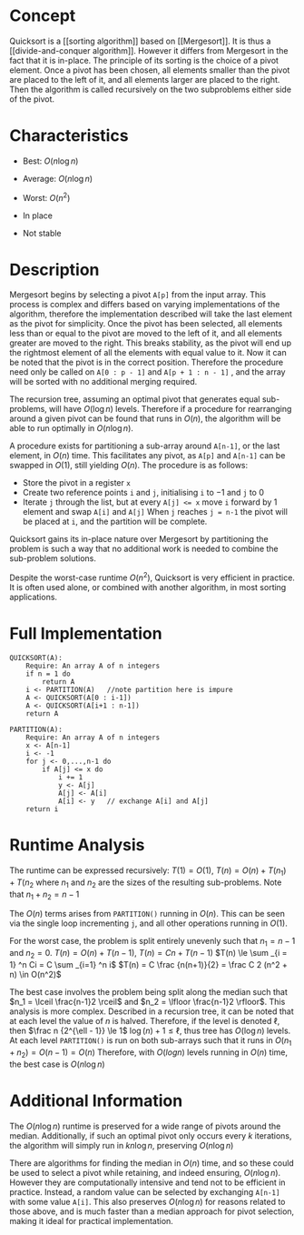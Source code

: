 # Concept
Quicksort is a [[sorting algorithm]] based on [[Mergesort]]. It is thus a [[divide-and-conquer algorithm]]. However it differs from Mergesort in the fact that it is in-place.
The principle of its sorting is the choice of a pivot element. Once a pivot has been chosen, all elements smaller than the pivot are placed to the left of it, and all elements larger are placed to the right. Then the algorithm is called recursively on the two subproblems either side of the pivot.

# Characteristics
- Best: $O(n \log n)$
- Average: $O(n \log n)$
- Worst: $O(n^2)$

- In place
- Not stable

# Description
Mergesort begins by selecting a pivot `A[p]` from the input array. This process is complex and differs based on varying implementations of the algorithm, therefore the implementation described will take the last element as the pivot for simplicity.
Once the pivot has been selected, all elements less than or equal to the pivot are moved to the left of it, and all elements greater are moved to the right. This breaks stability, as the pivot will end up the rightmost element of all the elements with equal value to it. 
Now it can be noted that the pivot is in the correct position. Therefore the procedure need only be called on `A[0 : p - 1]` and `A[p + 1 : n - 1]` , and the array will be sorted with no additional merging required. 

The recursion tree, assuming an optimal pivot that generates equal sub-problems, will have $O(\log n)$ levels. Therefore if a procedure for rearranging around a given pivot can be found that runs in $O(n)$, the algorithm will be able to run optimally in $O(n \log n)$.

A procedure exists for partitioning a sub-array around `A[n-1]`, or the last element, in $O(n)$ time. This facilitates any pivot, as `A[p]` and `A[n-1]` can be swapped in $O(1)$, still yielding $O(n)$.
The procedure is as follows:
- Store the pivot in a register `x`
- Create two reference points `i` and `j`, initialising `i` to $-1$ and `j` to $0$
- Iterate `j` through the list, but at every `A[j] <= x` move `i` forward by $1$ element and swap `A[i]` and `A[j]`
When `j` reaches `j = n-1` the pivot will be placed at `i`, and the partition will be complete. 


Quicksort gains its in-place nature over Mergesort by partitioning the problem is such a way that no additional work is needed to combine the sub-problem solutions.

Despite the worst-case runtime $O(n^2)$, Quicksort is very efficient in practice. It is often used alone, or combined with another algorithm, in most sorting applications.

# Full Implementation
``` Pseudocode
QUICKSORT(A):
	Require: An array A of n integers
	if n = 1 do
		return A
	i <- PARTITION(A)   //note partition here is impure
	A <- QUICKSORT(A[0 : i-1])
	A <- QUICKSORT(A[i+1 : n-1])
	return A

PARTITION(A):
	Require: An array A of n integers
	x <- A[n-1]
	i <- -1
	for j <- 0,...,n-1 do
		if A[j] <= x do
			i += 1
			y <- A[j]
			A[j] <- A[i]
			A[i] <- y   // exchange A[i] and A[j]
	return i
```

# Runtime Analysis
The runtime can be expressed recursively: $T(1) = O(1)$, $T(n) = O(n) + T(n_1) + T(n_2$ where $n_1$ and $n_2$ are the sizes of the resulting sub-problems. Note that $n_1 + n_2 = n-1$

The $O(n)$ terms arises from `PARTITION()` running in $O(n)$. This can be seen via the single loop incrementing `j`, and all other operations running in $O(1)$.

For the worst case, the problem is split entirely unevenly such that $n_1 = n-1$ and $n_2 = 0$.
$T(n) = O(n) + T(n-1)$, $T(n) = Cn + T(n-1)$
$T(n) \le \sum _{i = 1} ^n Ci = C \sum _{i=1} ^n i$
$T(n) = C \frac {n(n+1)}{2} = \frac C 2 (n^2 + n) \in O(n^2)$

The best case involves the problem being split along the median such that $n_1 = \lceil \frac{n-1}2 \rceil$ and $n_2 = \lfloor \frac{n-1}2 \rfloor$. This analysis is more complex.
Described in a recursion tree, it can be noted that at each level the value of $n$ is halved. Therefore, if the level is denoted $\ell$, then $\frac n {2^{\ell - 1}} \le 1$
$\log(n) + 1 \le \ell$, thus tree has $O(\log n)$ levels.
At each level `PARTITION()` is run on both sub-arrays such that it runs in $O(n_1 + n_2) = O(n - 1) = O(n)$
Therefore, with $O(log n)$ levels running in $O(n)$ time, the best case is $O(n \log n)$


# Additional Information
The $O(n \log n)$ runtime is preserved for a wide range of pivots around the median. Additionally, if such an optimal pivot only occurs every $k$ iterations, the algorithm will simply run in $k n \log n$, preserving $O(n \log n)$

There are algorithms for finding the median in $O(n)$ time, and so these could be used to select a pivot while retaining, and indeed ensuring, $O(n \log n)$. However they are computationally intensive and tend not to be efficient in practice. Instead, a random value can be selected by exchanging `A[n-1]` with some value `A[i]`. This also preserves $O(n \log n)$ for reasons related to those above, and is much faster than a median approach for pivot selection, making it ideal for practical implementation.